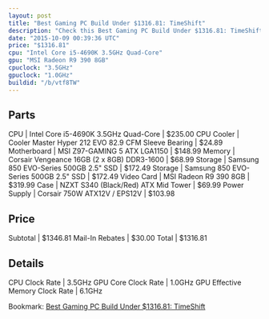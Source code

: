 ```yaml
---
layout: post
title: "Best Gaming PC Build Under $1316.81: TimeShift"
description: "Check this Best Gaming PC Build Under $1316.81: TimeShift. CPU: Intel Core i5-4690K 3.5GHz Quad-Core, CPU Cooler: Cooler Master Hyper 212 EVO 82.9 CFM Sleeve Bearing, Moth"
date: "2015-10-09 00:39:36 UTC"
price: "$1316.81"
cpu: "Intel Core i5-4690K 3.5GHz Quad-Core"
gpu: "MSI Radeon R9 390 8GB"
cpuclock: "3.5GHz"
gpuclock: "1.0GHz"
buildid: "/b/vtf8TW"
---
```


## Parts

CPU | Intel Core i5-4690K 3.5GHz Quad-Core | $235.00
CPU Cooler | Cooler Master Hyper 212 EVO 82.9 CFM Sleeve Bearing | $24.89
Motherboard | MSI Z97-GAMING 5 ATX LGA1150 | $148.99
Memory | Corsair Vengeance 16GB (2 x 8GB) DDR3-1600 | $68.99
Storage | Samsung 850 EVO-Series 500GB 2.5" SSD | $172.49
Storage | Samsung 850 EVO-Series 500GB 2.5" SSD | $172.49
Video Card | MSI Radeon R9 390 8GB | $319.99
Case | NZXT S340 (Black/Red) ATX Mid Tower | $69.99
Power Supply | Corsair 750W ATX12V / EPS12V | $103.98

## Price

Subtotal | $1346.81
Mail-In Rebates | $30.00
Total | $1316.81

## Details

CPU Clock Rate | 3.5GHz
GPU Core Clock Rate | 1.0GHz
GPU Effective Memory Clock Rate | 6.1GHz

Bookmark: [Best Gaming PC Build Under $1316.81: TimeShift](http://pcbuilders.github.io/2015/10/09/best-gaming-pc-build-under-1316-dollars-dot-81-timeshift/)